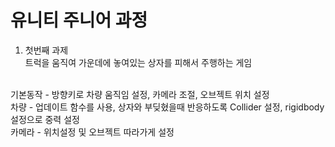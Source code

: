 # 유니티 주니어 과정

1. 첫번째 과제<br>
 트럭을 움직여 가운데에 놓여있는 상자를 피해서 주행하는 게임<br>
<br>
기본동작 - 방향키로 차량 움직임 설정, 카메라 조절, 오브젝트 위치 설정<br>
차량 - 업데이트 함수를 사용, 상자와 부딪혔을때 반응하도록 Collider 설정, rigidbody 설정으로 중력 설정<br>
카메라 - 위치설정 및 오브젝트 따라가게 설정<br>
